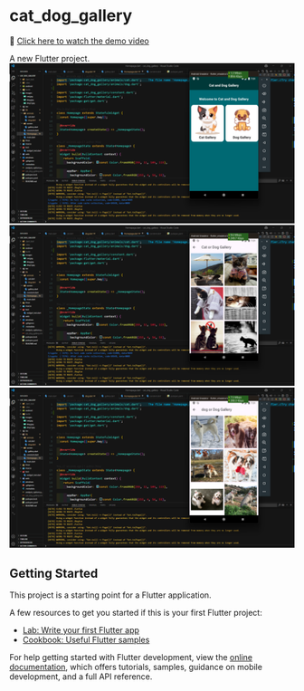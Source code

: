 # cat_dog_gallery
🎥 [Click here to watch the demo video](Videos/Cat&Dog.mp4)

A new Flutter project.
![App Screenshot](images/1.png)
![App Screenshot](images/2.png)
![App Screenshot](images/3.png)

## Getting Started

This project is a starting point for a Flutter application.

A few resources to get you started if this is your first Flutter project:

- [Lab: Write your first Flutter app](https://docs.flutter.dev/get-started/codelab)
- [Cookbook: Useful Flutter samples](https://docs.flutter.dev/cookbook)

For help getting started with Flutter development, view the
[online documentation](https://docs.flutter.dev/), which offers tutorials,
samples, guidance on mobile development, and a full API reference.
